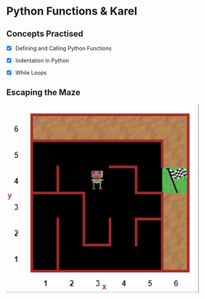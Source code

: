 # Python Functions & Karel  
## Concepts Practised  


- [x] Defining and Calling Python Functions  
- [x] Indentation in Python  
- [x] While Loops  


## Escaping the Maze

![Escaping the Maze](./escape/escaping-the-maze.gif)